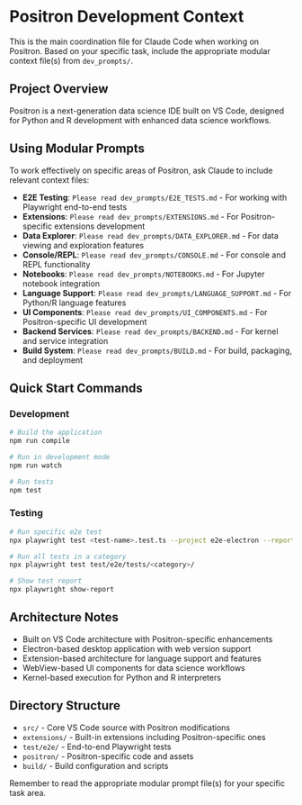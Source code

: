 # Positron Development Context

This is the main coordination file for Claude Code when working on Positron. Based on your specific task, include the appropriate modular context file(s) from `dev_prompts/`.

## Project Overview

Positron is a next-generation data science IDE built on VS Code, designed for Python and R development with enhanced data science workflows.

## Using Modular Prompts

To work effectively on specific areas of Positron, ask Claude to include relevant context files:

- **E2E Testing**: `Please read dev_prompts/E2E_TESTS.md` - For working with Playwright end-to-end tests
- **Extensions**: `Please read dev_prompts/EXTENSIONS.md` - For Positron-specific extensions development  
- **Data Explorer**: `Please read dev_prompts/DATA_EXPLORER.md` - For data viewing and exploration features
- **Console/REPL**: `Please read dev_prompts/CONSOLE.md` - For console and REPL functionality
- **Notebooks**: `Please read dev_prompts/NOTEBOOKS.md` - For Jupyter notebook integration
- **Language Support**: `Please read dev_prompts/LANGUAGE_SUPPORT.md` - For Python/R language features
- **UI Components**: `Please read dev_prompts/UI_COMPONENTS.md` - For Positron-specific UI development
- **Backend Services**: `Please read dev_prompts/BACKEND.md` - For kernel and service integration
- **Build System**: `Please read dev_prompts/BUILD.md` - For build, packaging, and deployment

## Quick Start Commands

### Development
```bash
# Build the application
npm run compile

# Run in development mode  
npm run watch

# Run tests
npm test
```

### Testing
```bash
# Run specific e2e test
npx playwright test <test-name>.test.ts --project e2e-electron --reporter list

# Run all tests in a category
npx playwright test test/e2e/tests/<category>/

# Show test report
npx playwright show-report
```

## Architecture Notes

- Built on VS Code architecture with Positron-specific enhancements
- Electron-based desktop application with web version support
- Extension-based architecture for language support and features
- WebView-based UI components for data science workflows
- Kernel-based execution for Python and R interpreters

## Directory Structure

- `src/` - Core VS Code source with Positron modifications
- `extensions/` - Built-in extensions including Positron-specific ones
- `test/e2e/` - End-to-end Playwright tests
- `positron/` - Positron-specific code and assets
- `build/` - Build configuration and scripts

Remember to read the appropriate modular prompt file(s) for your specific task area.
